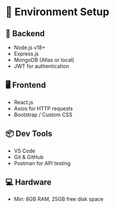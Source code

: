 # 🌱 Environment Setup

## 🔧 Backend

- Node.js v18+
- Express.js
- MongoDB (Atlas or local)
- JWT for authentication

## 🖥️ Frontend

- React.js
- Axios for HTTP requests
- Bootstrap / Custom CSS

## 📦 Dev Tools

- VS Code
- Git & GitHub
- Postman for API testing

## 💻 Hardware

- Min: 8GB RAM, 25GB free disk space
